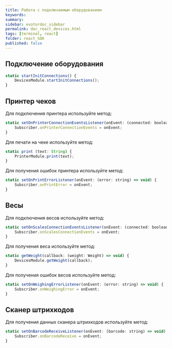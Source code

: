 ```yaml
---
title: Работа с подключаемым оборудованием
keywords:
summary:
sidebar: evotordoc_sidebar
permalink: doc_react_devices.html
tags: [terminal, react]
folder: react_SDK
published: false
---
```


## Подключение оборудования

```javascript
static startInitConnections() {
    DevicesModule.startInitConnections();
}
```

## Принтер чеков

Для подключения принтера используйте метод:

```javascript
static setOnPrinterConnectionEventsListener(onEvent: (connected: boolean) => void) {
    Subscriber.onPrinterConnectionEvents = onEvent;
}
```

Для печати на чеке используйте метод:

```javascript
static print (text: String) {
    PrinterModule.print(text);
}
```

Для получения ошибок принтера используйте метод:

```javascript
static setOnPrintErrorListener(onEvent: (error: string) => void) {
    Subscriber.onPrintError = onEvent;
}
```

## Весы

Для подключения весов используйте метод:

```javascript
static setOnScalesConnectionEventsListener(onEvent: (connected: boolean) => void) {
    Subscriber.onScalesConnectionEvents = onEvent;
}
```

Для получения веса используйте метод:

```javascript
static getWeight(callback: (weight: Weight) => void) {
    DevicesModule.getWeight(callback);
}
```

Для получения ошибок весов используйте метод:

```javascript
static setOnWeighingErrorListener(onEvent: (error: string) => void) {
    Subscriber.onWeighingError = onEvent;
}
```

## Сканер штрихкодов

Для получения данных сканера штрихкодов используйте метод:

```javascript
static setOnBarcodeReceiveListener(onEvent: (barcode: string) => void) {
    Subscriber.onBarcodeReceive = onEvent;
}
```
